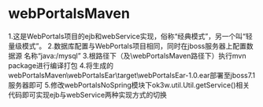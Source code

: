 # webPortalsMaven

1.这是WebPortals项目的ejb和webService实现，俗称“经典模式”，另一个叫“轻量级模式”。
2.数据库配置与WebPortals项目相同，同时在jboss服务器上配置数据源 名称“java:/mysql”
3.根路径下（及\webPortalsMaven路径下）执行mvn package进行编译打包
4.将生成的webPortalsMaven\webPortalsEar\target\webPortalsEar-1.0.ear部署至jboss7.1服务器即可
5.修改webPortalsNoSpring模块下ok3w.util.Util.getService()相关代码即可实现ejb与webService两种实现方式的切换
